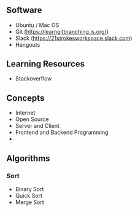 #

## Software
 - Ubuntu / Mac OS 
 - Git (https://learngitbranching.js.org/)
 - Slack (https://21strokesworkspace.slack.com)
 - Hangouts

## Learning Resources
 - Stackoverflow

## Concepts
 - Internet
 - Open Source
 - Server and Client 
 - Frontend and Backend Programming 
 - 
## Algorithms
 ### Sort
  - Binary Sort 
  - Quick Sort
  - Merge Sort
 

